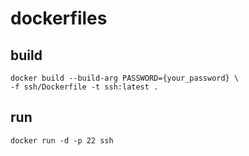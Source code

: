 # dockerfiles

## build

```
docker build --build-arg PASSWORD={your_password} \
-f ssh/Dockerfile -t ssh:latest .
```

## run

```
docker run -d -p 22 ssh
```
